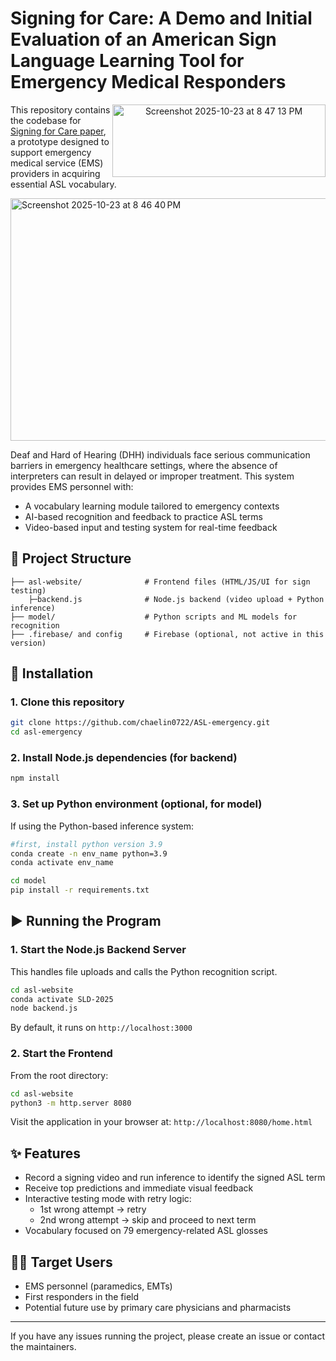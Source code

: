 # Signing for Care: A Demo and Initial Evaluation of an American Sign Language Learning Tool for Emergency Medical Responders
<p align="center">
  <img align="right" width="341" height="116" alt="Screenshot 2025-10-23 at 8 47 13 PM" src="https://github.com/user-attachments/assets/0992dc3f-82ab-47fd-811a-9b9ca796887f" />
</p>

This repository contains the codebase for <a href="https://dl.acm.org/doi/10.1145/3663547.3759746">Signing for Care paper</a>, a prototype designed to support emergency medical service (EMS) providers in acquiring essential ASL vocabulary. 


<img width="1219" height="388" alt="Screenshot 2025-10-23 at 8 46 40 PM" src="https://github.com/user-attachments/assets/02a5fc76-8faa-412b-a1bc-ee68fa6da2b7" />



Deaf and Hard of Hearing (DHH) individuals face serious communication barriers in emergency healthcare settings, where the absence of interpreters can result in delayed or improper treatment. This system provides EMS personnel with:

- A vocabulary learning module tailored to emergency contexts
- AI-based recognition and feedback to practice ASL terms
- Video-based input and testing system for real-time feedback
 

## 📁 Project Structure
```
├── asl-website/              # Frontend files (HTML/JS/UI for sign testing)
    ├─backend.js              # Node.js backend (video upload + Python inference)
├── model/                    # Python scripts and ML models for recognition 
├── .firebase/ and config     # Firebase (optional, not active in this version)
```
 

## 🔧 Installation

### 1. Clone this repository
```bash
git clone https://github.com/chaelin0722/ASL-emergency.git
cd asl-emergency
```

### 2. Install Node.js dependencies (for backend)
```bash
npm install
```

### 3. Set up Python environment (optional, for model)
If using the Python-based inference system:
```bash
#first, install python version 3.9
conda create -n env_name python=3.9
conda activate env_name
```

```bash
cd model
pip install -r requirements.txt
```
 

## ▶️ Running the Program

### 1. Start the Node.js Backend Server
This handles file uploads and calls the Python recognition script.
```bash
cd asl-website
conda activate SLD-2025
node backend.js
```
By default, it runs on `http://localhost:3000`

### 2. Start the Frontend
From the root directory:
```bash
cd asl-website
python3 -m http.server 8080
```
Visit the application in your browser at: `http://localhost:8080/home.html`
 

## ✨ Features
- Record a signing video and run inference to identify the signed ASL term
- Receive top predictions and immediate visual feedback
- Interactive testing mode with retry logic:
  - 1st wrong attempt → retry
  - 2nd wrong attempt → skip and proceed to next term
- Vocabulary focused on 79 emergency-related ASL glosses

 

## 👩‍⚕️ Target Users
- EMS personnel (paramedics, EMTs)
- First responders in the field
- Potential future use by primary care physicians and pharmacists

---


If you have any issues running the project, please create an issue or contact the maintainers.
